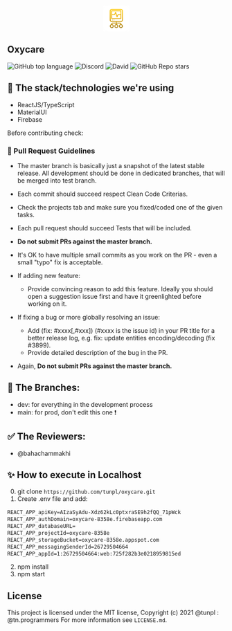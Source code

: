 <p align="center"> <img src="/public/logo.png" height="60" align="center"> <h2>Oxycare</h2> </p>

![GitHub top language](https://img.shields.io/github/languages/top/tunpl/oxycare)
![Discord](https://img.shields.io/discord/834943508225327114)
![David](https://img.shields.io/david/tunpl/oxycare)
![GitHub Repo stars](https://img.shields.io/github/stars/tunpl/oxycare?style=social)

## 🎤 The stack/technologies we're using
- ReactJS/TypeScript
- MaterialUI
- Firebase

Before contributing check: 
### :red_circle: Pull Request Guidelines

- The master branch is basically just a snapshot of the latest stable release. All development should be done in dedicated branches, that will be merged into test branch.

- Each commit should succeed respect Clean Code Criterias.

- Check the projects tab and make sure you fixed/coded one of the given tasks. 

- Each pull request should succeed Tests that will be included.

- **Do not submit PRs against the master branch.**

- It's OK to have multiple small commits as you work on the PR - even a small "typo" fix is acceptable.

- If adding new feature:
  - Provide convincing reason to add this feature. Ideally you should open a suggestion issue first and have it greenlighted before working on it.

- If fixing a bug or more globally resolving an issue:
  - Add (fix: #xxxx[,#xxx]) (#xxxx is the issue id) in your PR title for a better release log, e.g. fix: update entities encoding/decoding (fix #3899).
  - Provide detailed description of the bug in the PR.

- Again, **Do not submit PRs against the master branch.**

## 🔶 The Branches: 
- dev: for everything in the development process
- main: for prod, don't edit this one ❗

## ✅ The Reviewers:
- @bahachammakhi

## ✨ How to execute in Localhost
0. git clone ```https://github.com/tunpl/oxycare.git```
1. Create .env file and add:
```
REACT_APP_apiKey=AIzaSyAdu-Xdz62kLc0ptxraSE9h2fQQ_71pWck
REACT_APP_authDomain=oxycare-8358e.firebaseapp.com
REACT_APP_databaseURL=
REACT_APP_projectId=oxycare-8358e
REACT_APP_storageBucket=oxycare-8358e.appspot.com
REACT_APP_messagingSenderId=26729504664
REACT_APP_appId=1:26729504664:web:725f282b3e0218959815ed
```
2. npm install
3. npm start

## License
This project is licensed under the MIT license, Copyright (c) 2021 @tunpl : @tn.programmers
For more information see `LICENSE.md`.
